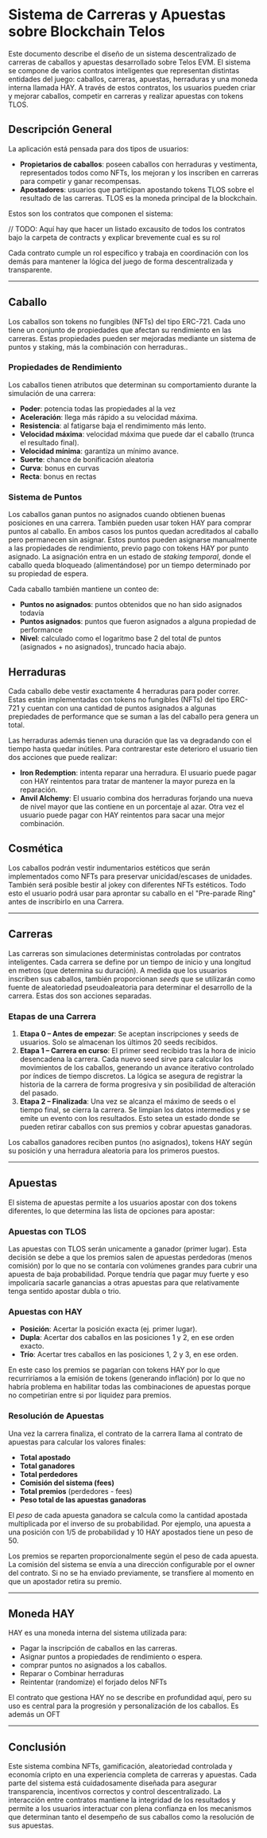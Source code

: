 # Sistema de Carreras y Apuestas sobre Blockchain Telos

Este documento describe el diseño de un sistema descentralizado de carreras de caballos y apuestas desarrollado sobre Telos EVM. El sistema se compone de varios contratos inteligentes que representan distintas entidades del juego: caballos, carreras, apuestas, herraduras y una moneda interna llamada HAY. A través de estos contratos, los usuarios pueden criar y mejorar caballos, competir en carreras y realizar apuestas con tokens TLOS.

## Descripción General

La aplicación está pensada para dos tipos de usuarios:

* **Propietarios de caballos**: poseen caballos con herraduras y vestimenta, representados todos como NFTs, los mejoran y los inscriben en carreras para competir y ganar recompensas.
* **Apostadores**: usuarios que participan apostando tokens TLOS sobre el resultado de las carreras. TLOS es la moneda principal de la blockchain.


Estos son los contratos que componen el sistema:

// TODO: Aquí hay que hacer un listado excausito de todos los contratos bajo la carpeta de contracts y explicar brevemente cual es su rol 

Cada contrato cumple un rol específico y trabaja en coordinación con los demás para mantener la lógica del juego de forma descentralizada y transparente.

---

## Caballo

Los caballos son tokens no fungibles (NFTs) del tipo ERC-721. Cada uno tiene un conjunto de propiedades que afectan su rendimiento en las carreras. Estas propiedades pueden ser mejoradas mediante un sistema de puntos y staking, más la combinación con herraduras..

### Propiedades de Rendimiento

Los caballos tienen atributos que determinan su comportamiento durante la simulación de una carrera:

* **Poder**: potencia todas las propiedades al la vez
* **Aceleración**: llega más rápido a su velocidad máxima.
* **Resistencia**: al fatigarse baja el rendimimento más lento.
* **Velocidad máxima**: velocidad máxima que puede dar el caballo (trunca el resultado final).
* **Velocidad mínima**: garantíza un mínimo avance.
* **Suerte**: chance de bonificación aleatoria
* **Curva**: bonus en curvas
* **Recta**: bonus en rectas

### Sistema de Puntos

Los caballos ganan puntos no asignados cuando obtienen buenas posiciones en una carrera. También pueden usar token HAY para comprar puntos al caballo. En ambos casos los puntos quedan acreditados al caballo pero permanecen sin asignar. Estos puntos pueden asignarse manualmente a las propiedades de rendimiento, previo pago con tokens HAY por punto asignado. La asignación entra en un estado de *staking temporal*, donde el caballo queda bloqueado (alimentándose) por un tiempo determinado por su propiedad de espera.

Cada caballo también mantiene un conteo de:

* **Puntos no asignados**: puntos obtenidos que no han sido asignados todavía
* **Puntos asignados**: puntos que fueron asignados a alguna propiedad de performance
* **Nivel**: calculado como el logaritmo base 2 del total de puntos (asignados + no asignados), truncado hacia abajo.

## Herraduras

Cada caballo debe vestir exactamente 4 herraduras para poder correr. Estas están implementadas con tokens no fungibles (NFTs) del tipo ERC-721 y cuentan con una cantidad de puntos asignados a algunas prepiedades de performance que se suman a las del caballo pera genera un total.

Las herraduras además tienen una duración que las va degradando con el tiempo hasta quedar inútiles. Para contrarestar este deterioro el usuario tien dos acciones que puede realizar:
* **Iron Redemption**: intenta reparar una herradura. El usuario puede pagar con HAY reintentos para tratar de mantener la mayor pureza en la reparación.
* **Anvil Alchemy**: El usuario combina dos herraduras forjando una nueva de nivel mayor que las contiene en un porcentaje al azar. Otra vez el usuario puede pagar con HAY reintentos para sacar una mejor combinación.

## Cosmética

Los caballos podrán vestir indumentarios estéticos que serán implementados como NFTs para preservar unicidad/escases de unidades. También será posible bestir al jokey con diferentes NFTs estéticos. Todo esto el usuario podrá usar para aprontar su caballo en el "Pre-parade Ring" antes de inscribirlo en una Carrera.

---

## Carreras

Las carreras son simulaciones deterministas controladas por contratos inteligentes. Cada carrera se define por un tiempo de inicio y una longitud en metros (que determina su duración). A medida que los usuarios inscriben sus caballos, también proporcionan *seeds* que se utilizarán como fuente de aleatoriedad pseudoaleatoria para determinar el desarrollo de la carrera. Estas dos son acciones separadas.

### Etapas de una Carrera

1. **Etapa 0 – Antes de empezar**: Se aceptan inscripciones y seeds de usuarios. Solo se almacenan los últimos 20 seeds recibidos.
2. **Etapa 1 – Carrera en curso**: El primer seed recibido tras la hora de inicio desencadena la carrera. Cada nuevo seed sirve para calcular los movimientos de los caballos, generando un avance iterativo controlado por índices de tiempo discretos. La lógica se asegura de registrar la historia de la carrera de forma progresiva y sin posibilidad de alteración del pasado.
3. **Etapa 2 – Finalizada**: Una vez se alcanza el máximo de seeds o el tiempo final, se cierra la carrera. Se limpian los datos intermedios y se emite un evento con los resultados. Esto setea un estado donde se pueden retirar caballos con sus premios y cobrar apuestas ganadoras.

Los caballos ganadores reciben puntos (no asignados), tokens HAY según su posición y una herradura aleatoria para los primeros puestos. 

---

## Apuestas

El sistema de apuestas permite a los usuarios apostar con dos tokens diferentes, lo que determina las lista de opciones para apostar:

### Apuestas con TLOS

Las apuestas con TLOS serán unicamente a ganador (primer lugar). Esta decisión se debe a que los premios salen de apuestas perdedoras (menos comisión) por lo que no se contaría con volúmenes grandes para cubrir una apuesta de baja probabilidad. Porque tendría que pagar muy fuerte y eso impolicaría sacarle ganancias a otras apuestas para que relativamente tenga sentido apostar dubla o trio.

### Apuestas con HAY

* **Posición**: Acertar la posición exacta (ej. primer lugar).
* **Dupla**: Acertar dos caballos en las posiciones 1 y 2, en ese orden exacto.
* **Trío**: Acertar tres caballos en las posiciones 1, 2 y 3, en ese orden.

En este caso los premios se pagarían con tokens HAY por lo que recurriríamos a la emisión de tokens (generando inflación) por lo que no habría problema en habilitar todas las combinaciones de apuestas porque no competirían entre si por liquidez para premios.

### Resolución de Apuestas

Una vez la carrera finaliza, el contrato de la carrera llama al contrato de apuestas para calcular los valores finales:

* **Total apostado**
* **Total ganadores**
* **Total perdedores**
* **Comisión del sistema (fees)**
* **Total premios** (perdedores - fees)
* **Peso total de las apuestas ganadoras**

El *peso* de cada apuesta ganadora se calcula como la cantidad apostada multiplicada por el inverso de su probabilidad. Por ejemplo, una apuesta a una posición con 1/5 de probabilidad y 10 HAY apostados tiene un peso de 50.

Los premios se reparten proporcionalmente según el peso de cada apuesta. La comisión del sistema se envía a una dirección configurable por el owner del contrato. Si no se ha enviado previamente, se transfiere al momento en que un apostador retira su premio.

---

## Moneda HAY

HAY es una moneda interna del sistema utilizada para:

* Pagar la inscripción de caballos en las carreras.
* Asignar puntos a propiedades de rendimiento o espera.
* comprar puntos no asignados a los caballos.
* Reparar o Combinar herraduras
* Reintentar (randomize) el forjado delos NFTs

El contrato que gestiona HAY no se describe en profundidad aquí, pero su uso es central para la progresión y personalización de los caballos. Es además un OFT

---

## Conclusión

Este sistema combina NFTs, gamificación, aleatoriedad controlada y economía cripto en una experiencia completa de carreras y apuestas. Cada parte del sistema está cuidadosamente diseñada para asegurar transparencia, incentivos correctos y control descentralizado. La interacción entre contratos mantiene la integridad de los resultados y permite a los usuarios interactuar con plena confianza en los mecanismos que determinan tanto el desempeño de sus caballos como la resolución de sus apuestas.
